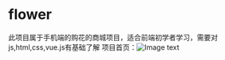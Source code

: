 # flower
此项目属于手机端的购花的商城项目，适合前端初学者学习，需要对js,html,css,vue.js有基础了解
项目首页：![Image text](https://github.com/zzuljs/CppLearning/blob/master/CppLearning/raw/master/Itachi.jpg)
